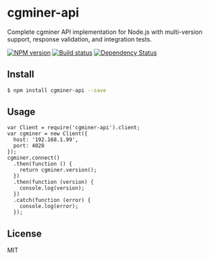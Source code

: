 # cgminer-api

Complete cgminer API implementation for Node.js with multi-version support, response validation, and integration tests.

[![NPM version][npm-image]][npm-url]
[![Build status][travis-image]][travis-url]
[![Dependency Status][daviddm-image]][daviddm-url]

## Install
```sh
$ npm install cgminer-api --save
```

## Usage
```
var Client = require('cgminer-api').client;
var cgminer = new Client({
  host: '192.168.1.99',
  port: 4028
});
cgminer.connect()
  .then(function () {
    return cgminer.version();
  })
  .then(function (version) {
    console.log(version);
  })
  .catch(function (error) {
    console.log(error);
  });
```

## License
MIT

[sails-logo]: http://cdn.tjw.io/images/sails-logo.png
[sails-url]: https://sailsjs.org
[npm-image]: https://img.shields.io/npm/v/cgminer-api.svg?style=flat
[npm-url]: https://npmjs.org/package/cgminer-api
[travis-image]: https://img.shields.io/travis/hashware/node-cgminer-api.svg?style=flat
[travis-url]: https://travis-ci.org/hashware/node-cgminer-api
[daviddm-image]: http://img.shields.io/david/hashware/node-cgminer-api.svg?style=flat
[daviddm-url]: https://david-dm.org/hashware/node-cgminer-api
